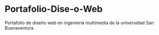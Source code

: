 # Portafolio-Dise-o-Web
Portafolio de diseño web en ingeniería multimedia de la universidad San Buenaventura
